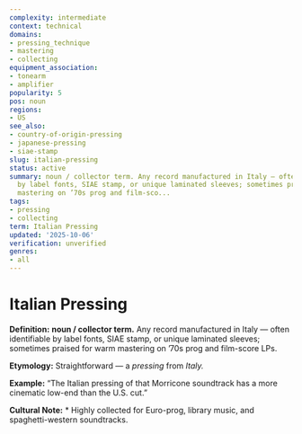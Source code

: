 ```yaml
---
complexity: intermediate
context: technical
domains:
- pressing_technique
- mastering
- collecting
equipment_association:
- tonearm
- amplifier
popularity: 5
pos: noun
regions:
- US
see_also:
- country-of-origin-pressing
- japanese-pressing
- siae-stamp
slug: italian-pressing
status: active
summary: noun / collector term. Any record manufactured in Italy — often identifiable
  by label fonts, SIAE stamp, or unique laminated sleeves; sometimes praised for warm
  mastering on ’70s prog and film-sco...
tags:
- pressing
- collecting
term: Italian Pressing
updated: '2025-10-06'
verification: unverified
genres:
- all
---
```


# Italian Pressing

**Definition:** **noun / collector term.** Any record manufactured in Italy — often identifiable by label fonts, SIAE stamp, or unique laminated sleeves; sometimes praised for warm mastering on ’70s prog and film-score LPs.

**Etymology:** Straightforward — a *pressing* from *Italy.*

**Example:** “The Italian pressing of that Morricone soundtrack has a more cinematic low-end than the U.S. cut.”

**Cultural Note:** * Highly collected for Euro-prog, library music, and spaghetti-western soundtracks.

